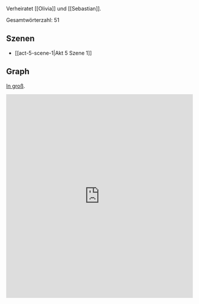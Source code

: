 Verheiratet [[Olivia]] und [[Sebastian]].

Gesamtwörterzahl: 51

## Szenen
- [[act-5-scene-1|Akt 5 Szene 1]]

## Graph
[In groß](https://catchears.github.io/was-ihr-wollt-graphs/characters/Priester-dark).
<iframe src="https://catchears.github.io/was-ihr-wollt-graphs/characters/Priester-dark" width=100% height=550 style="border: 0;"></iframe>